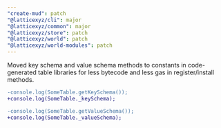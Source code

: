 ```yaml
---
"create-mud": patch
"@latticexyz/cli": major
"@latticexyz/common": major
"@latticexyz/store": patch
"@latticexyz/world": patch
"@latticexyz/world-modules": patch
---
```


Moved key schema and value schema methods to constants in code-generated table libraries for less bytecode and less gas in register/install methods.

```diff
-console.log(SomeTable.getKeySchema());
+console.log(SomeTable._keySchema);

-console.log(SomeTable.getValueSchema());
+console.log(SomeTable._valueSchema);
```
